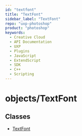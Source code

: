 ```yaml
---
id: "textfont"
title: "TextFont"
sidebar_label: "TextFont"
repo: "uxp-photoshop"
product: "photoshop"
keywords:
  - Creative Cloud
  - API Documentation
  - UXP
  - Plugins
  - JavaScript
  - ExtendScript
  - SDK
  - C++
  - Scripting
---
```


# objects/TextFont

## Classes

- [TextFont](/ps_reference/classes/textfont/)
